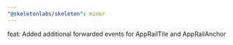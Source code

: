 ```yaml
---
"@skeletonlabs/skeleton": minor
---
```


feat: Added additional forwarded events for AppRailTile and AppRailAnchor
